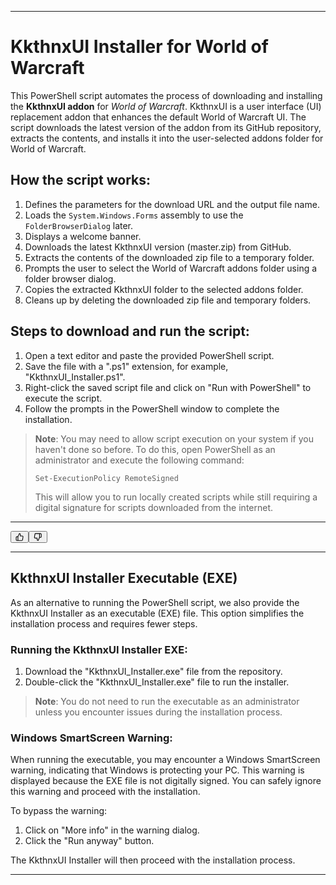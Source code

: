 <div class="relative flex w-[calc(100%-50px)] flex-col gap-1 md:gap-3 lg:w-[calc(100%-115px)]"><div class="flex flex-grow flex-col gap-3"><div class="min-h-[20px] flex flex-col items-start gap-4 whitespace-pre-wrap"><div class="markdown prose w-full break-words dark:prose-invert light"><hr><h1>KkthnxUI Installer for World of Warcraft</h1><p>This PowerShell script automates the process of downloading and installing the <strong>KkthnxUI addon</strong> for <em>World of Warcraft</em>. KkthnxUI is a user interface (UI) replacement addon that enhances the default World of Warcraft UI. The script downloads the latest version of the addon from its GitHub repository, extracts the contents, and installs it into the user-selected addons folder for World of Warcraft.</p><h2>How the script works:</h2><ol><li>Defines the parameters for the download URL and the output file name.</li><li>Loads the <code>System.Windows.Forms</code> assembly to use the <code>FolderBrowserDialog</code> later.</li><li>Displays a welcome banner.</li><li>Downloads the latest KkthnxUI version (master.zip) from GitHub.</li><li>Extracts the contents of the downloaded zip file to a temporary folder.</li><li>Prompts the user to select the World of Warcraft addons folder using a folder browser dialog.</li><li>Copies the extracted KkthnxUI folder to the selected addons folder.</li><li>Cleans up by deleting the downloaded zip file and temporary folders.</li></ol><h2>Steps to download and run the script:</h2><ol><li>Open a text editor and paste the provided PowerShell script.</li><li>Save the file with a ".ps1" extension, for example, "KkthnxUI_Installer.ps1".</li><li>Right-click the saved script file and click on "Run with PowerShell" to execute the script.</li><li>Follow the prompts in the PowerShell window to complete the installation.</li></ol><blockquote><p><strong>Note</strong>: You may need to allow script execution on your system if you haven't done so before. To do this, open PowerShell as an administrator and execute the following command:</p><pre><div class="bg-black mb-4 rounded-md"><div class="flex items-center relative text-gray-200 bg-gray-800 px-4 py-2 text-xs font-sans"><span class=""></span></div><div class="p-4 overflow-y-auto"><code class="!whitespace-pre hljs language-powershell">Set-ExecutionPolicy RemoteSigned
</code></div></div></pre><p>This will allow you to run locally created scripts while still requiring a digital signature for scripts downloaded from the internet.</p></blockquote><hr></div></div></div><div class="flex justify-between"><div class="text-gray-400 flex self-end lg:self-center justify-center mt-2 gap-3 md:gap-4 lg:gap-1 lg:absolute lg:top-0 lg:translate-x-full lg:right-0 lg:mt-0 lg:pl-2 visible"><button class="p-1 rounded-md hover:bg-gray-100 hover:text-gray-700 dark:text-gray-400 dark:hover:bg-gray-700 dark:hover:text-gray-200 disabled:dark:hover:text-gray-400"><svg stroke="currentColor" fill="none" stroke-width="2" viewBox="0 0 24 24" stroke-linecap="round" stroke-linejoin="round" class="h-4 w-4" height="1em" width="1em" xmlns="http://www.w3.org/2000/svg"><path d="M14 9V5a3 3 0 0 0-3-3l-4 9v11h11.28a2 2 0 0 0 2-1.7l1.38-9a2 2 0 0 0-2-2.3zM7 22H4a2 2 0 0 1-2-2v-7a2 2 0 0 1 2-2h3"></path></svg></button><button class="p-1 rounded-md hover:bg-gray-100 hover:text-gray-700 dark:text-gray-400 dark:hover:bg-gray-700 dark:hover:text-gray-200 disabled:dark:hover:text-gray-400"><svg stroke="currentColor" fill="none" stroke-width="2" viewBox="0 0 24 24" stroke-linecap="round" stroke-linejoin="round" class="h-4 w-4" height="1em" width="1em" xmlns="http://www.w3.org/2000/svg"><path d="M10 15v4a3 3 0 0 0 3 3l4-9V2H5.72a2 2 0 0 0-2 1.7l-1.38 9a2 2 0 0 0 2 2.3zm7-13h2.67A2.31 2.31 0 0 1 22 4v7a2.31 2.31 0 0 1-2.33 2H17"></path></svg></button></div></div></div>

<div class="markdown prose w-full break-words dark:prose-invert light"><hr><h2>KkthnxUI Installer Executable (EXE)</h2><p>As an alternative to running the PowerShell script, we also provide the KkthnxUI Installer as an executable (EXE) file. This option simplifies the installation process and requires fewer steps.</p><h3>Running the KkthnxUI Installer EXE:</h3><ol><li>Download the "KkthnxUI_Installer.exe" file from the repository.</li><li>Double-click the "KkthnxUI_Installer.exe" file to run the installer.</li></ol><blockquote><p><strong>Note</strong>: You do not need to run the executable as an administrator unless you encounter issues during the installation process.</p></blockquote><h3>Windows SmartScreen Warning:</h3><p>When running the executable, you may encounter a Windows SmartScreen warning, indicating that Windows is protecting your PC. This warning is displayed because the EXE file is not digitally signed. You can safely ignore this warning and proceed with the installation.</p><p>To bypass the warning:</p><ol><li>Click on "More info" in the warning dialog.</li><li>Click the "Run anyway" button.</li></ol><p>The KkthnxUI Installer will then proceed with the installation process.</p><hr></div>
